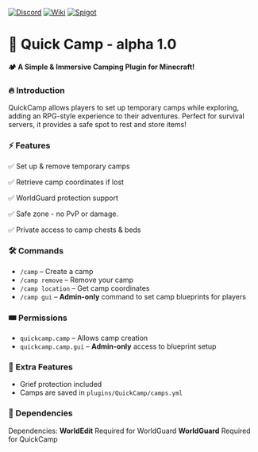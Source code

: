 [![Discord](https://img.shields.io/badge/Discord-Join%20Us-5865F2?logo=discord&logoColor=white)](https://discord.gg/jT8X9faerT)  [![Wiki](https://img.shields.io/badge/Wiki-Documentation-blue?style=flat&logo=bookstack)](https://github.com/northvik-dev/QuickCamp-alpha-1.0/wiki)  [![Spigot](https://img.shields.io/badge/Spigot-Download-orange?style=flat&logo=spigotmc)](https://www.spigotmc.org/resources/quick-camp-alpha.123204/)  

# 🌲 Quick Camp - alpha 1.0

**🏕️ A Simple & Immersive Camping Plugin for Minecraft!**

### 🔥 Introduction

QuickCamp allows players to set up temporary camps while exploring, adding an RPG-style experience to their adventures. Perfect for survival servers, it provides a safe spot to rest and store items!

### ⚡ Features

✅ Set up & remove temporary camps

✅ Retrieve camp coordinates if lost

✅ WorldGuard protection support

✅ Safe zone - no PvP or damage.

✅ Private access to camp chests & beds

### 🛠 Commands

- `/camp` – Create a camp
- `/camp remove` – Remove your camp
- `/camp location` – Get camp coordinates
- `/camp gui` – **Admin-only** command to set camp blueprints for players

### 🎟️ Permissions

- `quickcamp.camp` – Allows camp creation
- `quickcamp.camp.gui` – **Admin-only** access to blueprint setup

### 📌 Extra Features

- Grief protection included
- Camps are saved in `plugins/QuickCamp/camps.yml`

### 📢 Dependencies

Dependencies:
**WorldEdit**	Required for WorldGuard
**WorldGuard**	Required for QuickCamp

